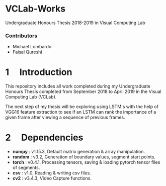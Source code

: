 VCLab-Works
===============
Undergraduate Honours Thesis 2018-2019 in Visual Computing Lab

### Contributors  
* Michael Lombardo
* Faisal Qureshi

1 &nbsp;&nbsp;&nbsp;&nbsp;Introduction
============

This repository includes all work completed during my Undergraduate
Honours Thesis completed from September 2018 to April 2019 in the
Visual Computing Lab (VCLab).

The next step of my thesis will be exploring using LSTM's with the help of
VGG16 feature extraction to see if an LSTM can rank the importance of a given
frame after viewing a sequence of previous frames.

2 &nbsp;&nbsp;&nbsp;&nbsp;Dependencies
============

* **numpy** : v1.15.3, Default matrix generation & array manipulation.
* **random** : v3.2, Generation of boundary values, segment start points.
* **torch** : v0.4.1, Processing tensors, saving & loading pytorch tensor files of segments.
* **csv** : v1.0, Reading & writing csv files.
* **cv2** : v3.4.3, Video Capture functions.
